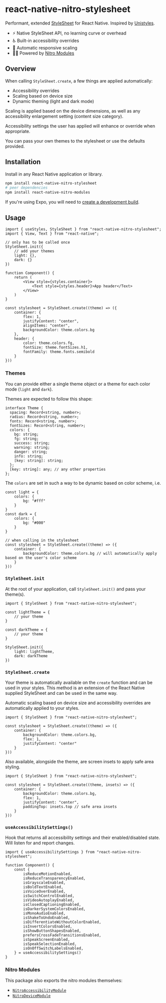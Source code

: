 # react-native-nitro-stylesheet

Performant, extended [StyleSheet](https://reactnative.dev/docs/stylesheet) for React Native. Inspired by [Unistyles](https://github.com/jpudysz/react-native-unistyles).

- ⚡ Native StyleSheet API, no learning curve or overhead
- ♿ Built-in accessibility overrides
- 📐 Automatic responsive scaling
- 🏃‍♂️ Powered by [Nitro Modules](https://nitro.margelo.com)

## Overview

When calling `StyleSheet.create`, a few things are applied automatically:

- Accessibility overrides
- Scaling based on device size
- Dynamic theming (light and dark mode)

Scaling is applied based on the device dimensions, as well as any accessibility enlargement setting (content size category).

Accessibility settings the user has applied will enhance or override when appropriate.

You can pass your own themes to the stylesheet or use the defaults provided.

## Installation

Install in any React Native application or library.

```bash
npm install react-native-nitro-stylesheet
# peer dependencies
npm install react-native-nitro-modules
```

If you're using Expo, you will need to [create a development build](https://docs.expo.dev/develop/development-builds/create-a-build/).

## Usage

```tsx
import { useStyles, StyleSheet } from "react-native-nitro-stylesheet";
import { View, Text } from "react-native";

// only has to be called once
StyleSheet.init({
    // add your themes
    light: {},
    dark: {}
})

function Component() {
    return (
        <View style={styles.container}>
            <Text style={styles.header}>App header</Text>
        </View>
    )
}

const stylesheet = StyleSheet.create((theme) => ({
    container: {
        flex: 1,
        justifyContent: "center",
        alignItems: "center",
        backgroundColor: theme.colors.bg
    },
    header: {
        color: theme.colors.fg,
        fontSize: theme.fontSizes.h1,
        fontFamily: theme.fonts.semibold
    }
}))
```

### Themes

You can provide either a single theme object or a theme for each color mode (`light` and `dark`).

Themes are expected to follow this shape:

```tsx
interface Theme {
  spacing: Record<string, number>;
  radius: Record<string, number>;
  fonts: Record<string, number>;
  fontSizes: Record<string, number>;
  colors: {
    bg: string;
    fg: string;
    success: string;
    warning: string;
    danger: string;
    info: string;
    [key: string]: string;
  };
  [key: string]: any; // any other properties
};
```

The `colors` are set in such a way to be dynamic based on color scheme, i.e.

```tsx
const light = {
    colors: {
        bg: "#fff"
    }
}
const dark = {
    colors: {
        bg: "#000"
    }
}

// when calling in the stylesheet
const stylesheet = StyleSheet.create((theme) => ({
    container: {
        backgroundColor: theme.colors.bg // will automatically apply based on the user's color scheme
    }
}))
```

### `StyleSheet.init`

At the root of your application, call `StyleSheet.init()` and pass your theme(s).

```tsx
import { StyleSheet } from "react-native-nitro-stylesheet";

const lightTheme = {
    // your theme
}

const darkTheme = {
    // your theme
}

StyleSheet.init({
    light: lightTheme,
    dark: darkTheme
})
```

### `StyleSheet.create`

Your theme is automatically available on the `create` function and can be used in your styles. This method is an extension of the React Native supplied StyleSheet and can be used in the same way.

Automatic scaling based on device size and accessibility overrides are automatically applied to your styles.

```tsx
import { StyleSheet } from "react-native-nitro-stylesheet";

const stylesheet = StyleSheet.create((theme) => ({
    container: {
        backgroundColor: theme.colors.bg,
        flex: 1,
        justifyContent: "center"
    }
}))
```

Also available, alongside the theme, are screen insets to apply safe area styling.

```tsx
import { StyleSheet } from "react-native-nitro-stylesheet";

const stylesheet = StyleSheet.create((theme, insets) => ({
    container: {
        backgroundColor: theme.colors.bg,
        flex: 1,
        justifyContent: "center",
        paddingTop: insets.top // safe area insets
    }
}))
```

### `useAccessibilitySettings()`

Hook that returns all accessibility settings and their enabled/disabled state. Will listen for and report changes.

```tsx
import { useAccessibilitySettings } from "react-native-nitro-stylesheet";

function Component() {
    const {
        isReduceMotionEnabled,
        isReduceTransparencyEnabled,
        isGrayscaleEnabled,
        isBoldTextEnabled,
        isVoiceOverEnabled,
        isSwitchControlEnabled,
        isVideoAutoplayEnabled,
        isClosedCaptioningEnabled,
        isDarkerSystemColorsEnabled,
        isMonoAudioEnabled,
        isShakeToUndoEnabled,
        isDifferentiateWithoutColorEnabled,
        isInvertColorsEnabled,
        isShowButtonShapesEnabled,
        prefersCrossFadeTransitionsEnabled,
        isSpeakScreenEnabled,
        isSpeakSelectionEnabled,
        isOnOffSwitchLabelsEnabled,
    } = useAccessibilitySettings()
}
```

### Nitro Modules

This package also exports the nitro modules themselves:

- [`NitroAccessibilityModule`](./src/specs/Accessibility.nitro.ts)
- [`NitroDeviceModule`](./src/specs/Device.nitro.ts)
